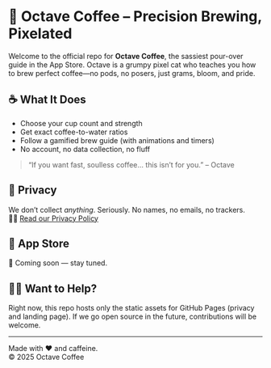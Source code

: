 # 🐾 Octave Coffee – Precision Brewing, Pixelated

Welcome to the official repo for **Octave Coffee**, the sassiest pour-over guide in the App Store. Octave is a grumpy pixel cat who teaches you how to brew perfect coffee—no pods, no posers, just grams, bloom, and pride.

## ☕ What It Does

- Choose your cup count and strength
- Get exact coffee-to-water ratios
- Follow a gamified brew guide (with animations and timers)
- No account, no data collection, no fluff

> “If you want fast, soulless coffee... this isn’t for you.” – Octave

## 🔐 Privacy

We don’t collect *anything*. Seriously. No names, no emails, no trackers.  
🕵️‍♂️ [Read our Privacy Policy](https://Nervous7535/github.io/octave-coffee/privacy-policy.html)

## 📱 App Store

🚧 Coming soon — stay tuned.

## 👨‍💻 Want to Help?

Right now, this repo hosts only the static assets for GitHub Pages (privacy and landing page). If we go open source in the future, contributions will be welcome.

---

Made with ❤️ and caffeine.  
© 2025 Octave Coffee 
